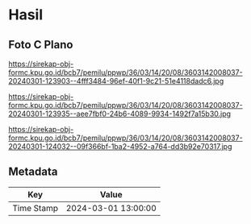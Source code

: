 # Hasil

## Foto C Plano

https://sirekap-obj-formc.kpu.go.id/bcb7/pemilu/ppwp/36/03/14/20/08/3603142008037-20240301-123903--4fff3484-96ef-40f1-9c21-51e4118dadc6.jpg

https://sirekap-obj-formc.kpu.go.id/bcb7/pemilu/ppwp/36/03/14/20/08/3603142008037-20240301-123935--aee7fbf0-24b6-4089-9934-1492f7a15b30.jpg

https://sirekap-obj-formc.kpu.go.id/bcb7/pemilu/ppwp/36/03/14/20/08/3603142008037-20240301-124032--09f366bf-1ba2-4952-a764-dd3b92e70317.jpg


## Metadata

| Key        | Value               |
| ---------- | ------------------- |
| Time Stamp | 2024-03-01 13:00:00 |




